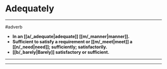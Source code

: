 # Adequately
---
#adverb
- **In an [[a/_adequate|adequate]] [[m/_manner|manner]].**
- **Sufficient to satisfy a requirement or [[m/_meet|meet]] a [[n/_need|need]]; sufficiently; satisfactorily.**
- **[[b/_barely|Barely]] satisfactory or sufficient.**
---
---

